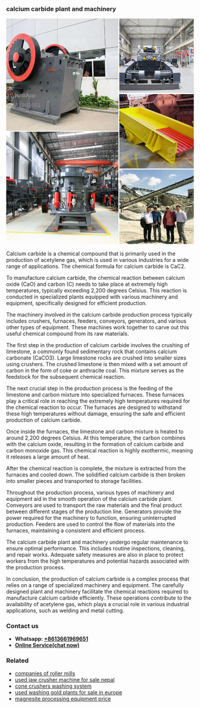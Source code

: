 <h3>calcium carbide plant and machinery</h3><img src='1708589232.jpg' alt=''><p>Calcium carbide is a chemical compound that is primarily used in the production of acetylene gas, which is used in various industries for a wide range of applications. The chemical formula for calcium carbide is CaC2.</p><p>To manufacture calcium carbide, the chemical reaction between calcium oxide (CaO) and carbon (C) needs to take place at extremely high temperatures, typically exceeding 2,200 degrees Celsius. This reaction is conducted in specialized plants equipped with various machinery and equipment, specifically designed for efficient production.</p><p>The machinery involved in the calcium carbide production process typically includes crushers, furnaces, feeders, conveyors, generators, and various other types of equipment. These machines work together to carve out this useful chemical compound from its raw materials.</p><p>The first step in the production of calcium carbide involves the crushing of limestone, a commonly found sedimentary rock that contains calcium carbonate (CaCO3). Large limestone rocks are crushed into smaller sizes using crushers. The crushed limestone is then mixed with a set amount of carbon in the form of coke or anthracite coal. This mixture serves as the feedstock for the subsequent chemical reaction.</p><p>The next crucial step in the production process is the feeding of the limestone and carbon mixture into specialized furnaces. These furnaces play a critical role in reaching the extremely high temperatures required for the chemical reaction to occur. The furnaces are designed to withstand these high temperatures without damage, ensuring the safe and efficient production of calcium carbide.</p><p>Once inside the furnaces, the limestone and carbon mixture is heated to around 2,200 degrees Celsius. At this temperature, the carbon combines with the calcium oxide, resulting in the formation of calcium carbide and carbon monoxide gas. This chemical reaction is highly exothermic, meaning it releases a large amount of heat.</p><p>After the chemical reaction is complete, the mixture is extracted from the furnaces and cooled down. The solidified calcium carbide is then broken into smaller pieces and transported to storage facilities.</p><p>Throughout the production process, various types of machinery and equipment aid in the smooth operation of the calcium carbide plant. Conveyors are used to transport the raw materials and the final product between different stages of the production line. Generators provide the power required for the machinery to function, ensuring uninterrupted production. Feeders are used to control the flow of materials into the furnaces, maintaining a consistent and efficient process.</p><p>The calcium carbide plant and machinery undergo regular maintenance to ensure optimal performance. This includes routine inspections, cleaning, and repair works. Adequate safety measures are also in place to protect workers from the high temperatures and potential hazards associated with the production process.</p><p>In conclusion, the production of calcium carbide is a complex process that relies on a range of specialized machinery and equipment. The carefully designed plant and machinery facilitate the chemical reactions required to manufacture calcium carbide efficiently. These operations contribute to the availability of acetylene gas, which plays a crucial role in various industrial applications, such as welding and metal cutting.</p><h3>Contact us</h3><ul><li><strong>Whatsapp:&nbsp;<a href="https://wa.me/8613661969651">+8613661969651</a></strong></li><li><a href="https://swt.shibang-china.com/?git&amp;zhl&amp;calcium carbide plant and machinery"><strong>Online Service(chat now)</strong></a></li></ul><h3>Related</h3><ul><li><a href='companies of roller mills.md'>companies of roller mills</a></li><li><a href='used jaw crusher machine for sale nepal.md'>used jaw crusher machine for sale nepal</a></li><li><a href='cone crushers washing system.md'>cone crushers washing system</a></li><li><a href='used washing gold plants for sale in europe.md'>used washing gold plants for sale in europe</a></li><li><a href='magnesite processing equipment price.md'>magnesite processing equipment price</a></li></ul>